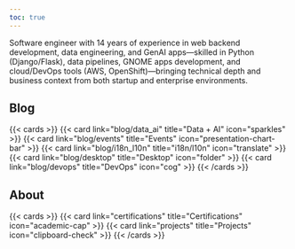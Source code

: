 ```yaml
---
toc: true
---
```


Software engineer with 14 years of experience in web backend development, data engineering, and GenAI apps—skilled in Python (Django/Flask), data pipelines, GNOME apps development, and cloud/DevOps tools (AWS, OpenShift)—bringing technical depth and business context from both startup and enterprise environments.

## Blog

{{< cards >}}
  {{< card link="blog/data_ai" title="Data + AI" icon="sparkles" >}}
  {{< card link="blog/events" title="Events" icon="presentation-chart-bar" >}}
  {{< card link="blog/i18n_l10n" title="i18n/l10n" icon="translate" >}}  
  {{< card link="blog/desktop" title="Desktop" icon="folder" >}}
  {{< card link="blog/devops" title="DevOps" icon="cog" >}}
{{< /cards >}}

## About

{{< cards >}}
  {{< card link="certifications" title="Certifications" icon="academic-cap" >}}
  {{< card link="projects" title="Projects" icon="clipboard-check" >}}
{{< /cards >}}
